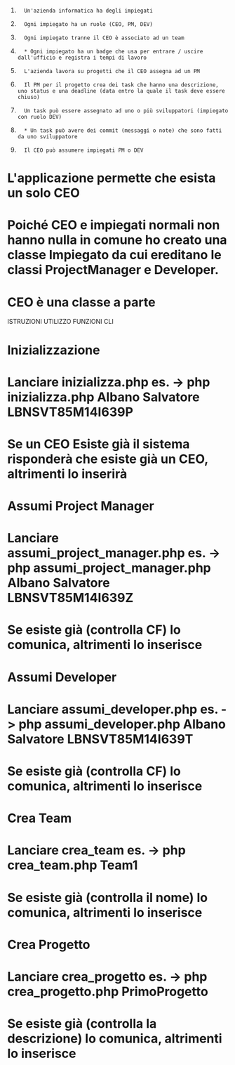1.       Un'azienda informatica ha degli impiegati

2.       Ogni impiegato ha un ruolo (CEO, PM, DEV)

3.       Ogni impiegato tranne il CEO è associato ad un team

4.       * Ogni impiegato ha un badge che usa per entrare / uscire dall'ufficio e registra i tempi di lavoro

5.       L'azienda lavora su progetti che il CEO assegna ad un PM

6.       Il PM per il progetto crea dei task che hanno una descrizione, uno status e una deadline (data entro la quale il task deve essere chiuso)

7.       Un task può essere assegnato ad uno o più sviluppatori (impiegato con ruolo DEV)

8.       * Un task può avere dei commit (messaggi o note) che sono fatti da uno sviluppatore

9.       Il CEO può assumere impiegati PM o DEV



#   L'applicazione permette che esista un solo CEO
#   Poiché CEO e impiegati normali non hanno nulla in comune ho creato una classe Impiegato da cui ereditano le classi ProjectManager e Developer.
#   CEO è una classe a parte 


ISTRUZIONI UTILIZZO FUNZIONI CLI

#   Inizializzazione

#   Lanciare inizializza.php es. -> php inizializza.php Albano Salvatore LBNSVT85M14I639P
#   Se un CEO Esiste già il sistema risponderà che esiste già un CEO, altrimenti lo inserirà

#   Assumi Project Manager

#   Lanciare assumi_project_manager.php es. -> php assumi_project_manager.php Albano Salvatore LBNSVT85M14I639Z
#   Se esiste già (controlla CF) lo comunica, altrimenti lo inserisce

#   Assumi Developer

#   Lanciare assumi_developer.php es. -> php assumi_developer.php Albano Salvatore LBNSVT85M14I639T
#   Se esiste già (controlla CF) lo comunica, altrimenti lo inserisce

#   Crea Team

#   Lanciare crea_team es. -> php crea_team.php Team1
#   Se esiste già (controlla il nome) lo comunica, altrimenti lo inserisce

#   Crea Progetto

#   Lanciare crea_progetto es. -> php crea_progetto.php PrimoProgetto
#   Se esiste già (controlla la descrizione) lo comunica, altrimenti lo inserisce







